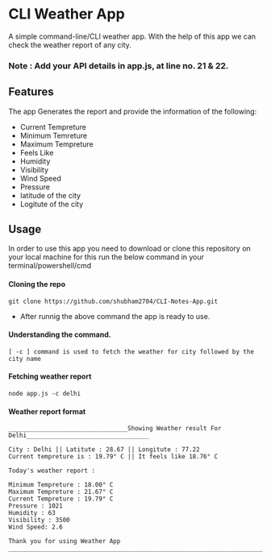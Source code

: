 # CLI Weather App

A simple command-line/CLI weather app. With the help of this app we can check the weather report of any city.

### Note : Add your API details in app.js, at line no. 21 & 22. 

## Features

The app Generates the report and provide the information of the following:

- Current Tempreture
- Minimum Temreture
- Maximum Tempreture
- Feels Like
- Humidity
- Visibility
- Wind Speed
- Pressure
- latitude of the city
- Logitute of the city

## Usage

In order to use this app you need to download or clone this repository on your local machine  for this run the below command in your terminal/powershell/cmd

#### Cloning the repo 

```
git clone https://github.com/shubham2704/CLI-Notes-App.git
```

- After runnig the above command the app is ready to use.

#### Understanding the command.

```
[ -c ] command is used to fetch the weather for city followed by the city name
```

#### Fetching weather report

```
node app.js -c delhi
```

#### Weather report format

```
_________________________________Showing Weather result For Delhi__________________________________

City : Delhi || Latitute : 28.67 || Longitute : 77.22
Current tempreture is : 19.79° C || It feels like 18.76° C

Today's weather report :

Minimum Tempreture : 18.00° C
Maximum Tempreture : 21.67° C
Current Tempreture : 19.79° C
Pressure : 1021
Humidity : 63
Visibility : 3500
Wind Speed: 2.6

Thank you for using Weather App
____________________________________________________________________________________________________
```